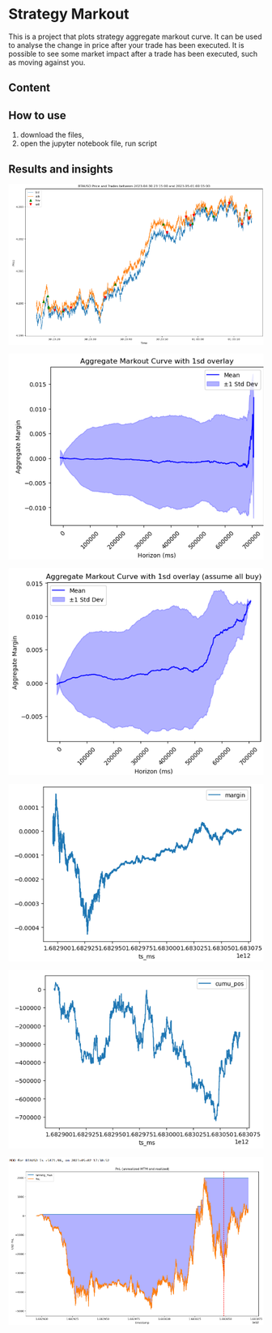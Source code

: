 # Strategy Markout
This is a project that plots strategy aggregate markout curve. It can be used to analyse the change in price after your trade has been executed. It is possible to see some market impact after a trade has been executed, such as moving against you.

## Content

## How to use
1. download the files,
2. open the jupyter notebook file, run script

## Results and insights

![screenshot of 1hour price and trade data](./images/1hour_price_and_trades.png)

![screenshot of markout (buy and sell)](./images/markout_(buy_and_sell).png)

![screenshot of markout (assume all buy)](./images/markout_(assume_all_buy).png)

![screenshot of margins](./images/margins_plot.png)

![screenshot of positions](./images/cumulated_positions.png)

![screenshot of pnl & drawdown](./images/PnL_and_drawdown.png)
